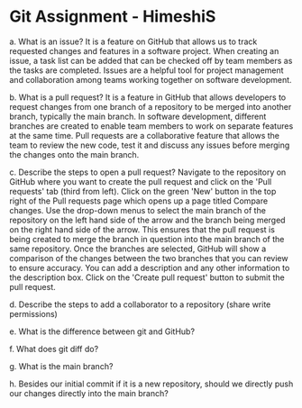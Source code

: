 # Git Assignment - HimeshiS

a. What is an issue?
It is a feature on GitHub that allows us to track requested changes and features in a software project. When creating an issue, a task list can be added that can be checked off by team members as the tasks are completed. Issues are a helpful tool for project management and collaboration among teams working together on software development.

b. What is a pull request?
It is a feature in GitHub that allows developers to request changes from one branch of a repository to be merged into another branch, typically the main branch. In software development, different branches are created to enable team members to work on separate features at the same time. Pull requests are a collaborative feature that allows the team to review the new code, test it and discuss any issues before merging the changes onto the main branch. 

c. Describe the steps to open a pull request?
Navigate to the repository on GitHub where you want to create the pull request and click on the 'Pull requests' tab (third from left). Click on the green 'New' button in the top right of the Pull requests page which opens up a page titled Compare changes. Use the drop-down menus to select the main branch of the repository on the left hand side of the arrow and the branch being merged on the right hand side of the arrow. This ensures that the pull request is being created to merge the branch in question into the main branch of the same repository. Once the branches are selected, GitHub will show a comparison of the changes between the two branches that you can review to ensure accuracy. You can add a description and any other information to the description box. Click on the 'Create pull request' button to submit the pull request. 

d. Describe the steps to add a collaborator to a repository (share write permissions)

e. What is the difference between git and GitHub?

f. What does git diff do?

g. What is the main branch?

h. Besides our initial commit if it is a new repository, should we directly push our changes directly into the main branch?